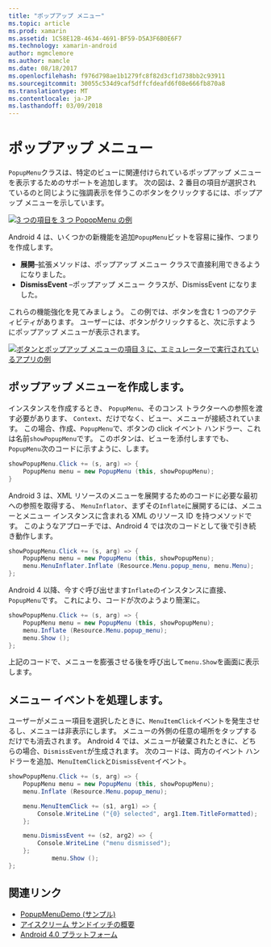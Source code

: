 ```yaml
---
title: "ポップアップ メニュー"
ms.topic: article
ms.prod: xamarin
ms.assetid: 1C58E12B-4634-4691-BF59-D5A3F6B0E6F7
ms.technology: xamarin-android
author: mgmclemore
ms.author: mamcle
ms.date: 08/18/2017
ms.openlocfilehash: f976d798ae1b1279fc8f82d3cf1d738bb2c93911
ms.sourcegitcommit: 30055c534d9caf5dffcfdeafd6f08e666fb870a8
ms.translationtype: MT
ms.contentlocale: ja-JP
ms.lasthandoff: 03/09/2018
---
```

# <a name="popup-menu"></a>ポップアップ メニュー

`PopupMenu`クラスは、特定のビューに関連付けられているポップアップ メニューを表示するためのサポートを追加します。 次の図は、2 番目の項目が選択されているのと同じように強調表示を伴うこのボタンをクリックするには、ポップアップ メニューを示しています。

 [![3 つの項目を 3 つ PopopMenu の例](popup-menu-images/20-popupmenu.png)](popup-menu-images/20-popupmenu.png#lightbox)

Android 4 は、いくつかの新機能を追加`PopupMenu`ビットを容易に操作、つまりを作成します。

-   **展開**&ndash;拡張メソッドは、ポップアップ メニュー クラスで直接利用できるようになりました。
-   **DismissEvent** &ndash;ポップアップ メニュー クラスが、DismissEvent になりました。

これらの機能強化を見てみましょう。 この例では、ボタンを含む 1 つのアクティビティがあります。 ユーザーには、ボタンがクリックすると、次に示すようにポップアップ メニューが表示されます。

 [![ボタンとポップアップ メニューの項目 3 に、エミュレーターで実行されているアプリの例](popup-menu-images/06-popupmenu.png)](popup-menu-images/06-popupmenu.png#lightbox)


## <a name="creating-a-popup-menu"></a>ポップアップ メニューを作成します。

インスタンスを作成するとき、 `PopupMenu`、そのコンス トラクターへの参照を渡す必要があります、 `Context`、だけでなく、ビュー、メニューが接続されています。 この場合、作成、`PopupMenu`で、ボタンの click イベント ハンドラー、これは名前`showPopupMenu`です。
このボタンは、ビューを添付しますでも、`PopupMenu`次のコードに示すように、します。

```csharp
showPopupMenu.Click += (s, arg) => {
    PopupMenu menu = new PopupMenu (this, showPopupMenu);
}
```

Android 3 は、XML リソースのメニューを展開するためのコードに必要な最初への参照を取得する、 `MenuInflator`、まずその`Inflate`に展開するには、メニューとメニュー インスタンスに含まれる XML のリソース ID を持つメソッドです。 このようなアプローチでは、Android 4 では次のコードとして後で引き続き動作します。

```csharp
showPopupMenu.Click += (s, arg) => {
    PopupMenu menu = new PopupMenu (this, showPopupMenu);
    menu.MenuInflater.Inflate (Resource.Menu.popup_menu, menu.Menu);
};
```

Android 4 以降、今すぐ呼び出せます`Inflate`のインスタンスに直接、`PopupMenu`です。 これにより、コードが次のようより簡潔に。

```csharp
showPopupMenu.Click += (s, arg) => {
    PopupMenu menu = new PopupMenu (this, showPopupMenu);
    menu.Inflate (Resource.Menu.popup_menu);
    menu.Show ();
};
```

上記のコードで、メニューを膨張させる後を呼び出して`menu.Show`を画面に表示します。


## <a name="handling-menu-events"></a>メニュー イベントを処理します。

ユーザーがメニュー項目を選択したときに、`MenuItemClick`イベントを発生させるし、メニューは非表示にします。 メニューの外側の任意の場所をタップするだけでも消去されます。 Android 4 では、メニューが破棄されたときに、どちらの場合、`DismissEvent`が生成されます。 次のコードは、両方のイベント ハンドラーを追加、`MenuItemClick`と`DismissEvent`イベント。

```csharp
showPopupMenu.Click += (s, arg) => {
    PopupMenu menu = new PopupMenu (this, showPopupMenu);
    menu.Inflate (Resource.Menu.popup_menu);

    menu.MenuItemClick += (s1, arg1) => {
        Console.WriteLine ("{0} selected", arg1.Item.TitleFormatted);
    };

    menu.DismissEvent += (s2, arg2) => {
        Console.WriteLine ("menu dismissed");
    };
            menu.Show ();
};
```



## <a name="related-links"></a>関連リンク

- [PopupMenuDemo (サンプル)](https://developer.xamarin.com/samples/monodroid/PopupMenuDemo/)
- [アイスクリーム サンドイッチの概要](http://www.android.com/about/ice-cream-sandwich/)
- [Android 4.0 プラットフォーム](http://developer.android.com/sdk/android-4.0.html)
